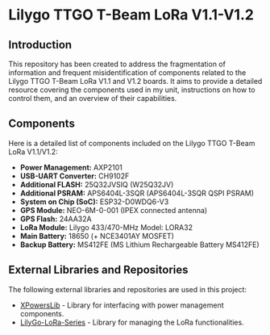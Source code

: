 # Lilygo TTGO T-Beam LoRa V1.1-V1.2

## Introduction

This repository has been created to address the fragmentation of information and frequent misidentification of components related to the Lilygo TTGO T-Beam LoRa V1.1 and V1.2 boards. It aims to provide a detailed resource covering the components used in my unit, instructions on how to control them, and an overview of their capabilities.

## Components

Here is a detailed list of components included on the Lilygo TTGO T-Beam LoRa V1.1/V1.2:

- **Power Management:** AXP2101
- **USB-UART Converter:** CH9102F
- **Additional FLASH:** 25Q32JVSIQ (W25Q32JV)
- **Additional PSRAM:** APS6404L-3SQR (APS6404L-3SQR QSPI PSRAM)
- **System on Chip (SoC):** ESP32-D0WDQ6-V3
- **GPS Module:** NEO-6M-0-001 (IPEX connected antenna)
- **GPS Flash:** 24AA32A
- **LoRa Module:** Lilygo 433/470-MHz Model: LORA32
- **Main Battery:** 18650 (+ NCE3401AY MOSFET)
- **Backup Battery:** MS412FE (MS Lithium Rechargeable Battery MS412FE)

## External Libraries and Repositories

The following external libraries and repositories are used in this project:

- [XPowersLib](https://github.com/lewisxhe/XPowersLib) - Library for interfacing with power management components.
- [LilyGo-LoRa-Series](https://github.com/Xinyuan-LilyGO/LilyGo-LoRa-Series) - Library for managing the LoRa functionalities.
